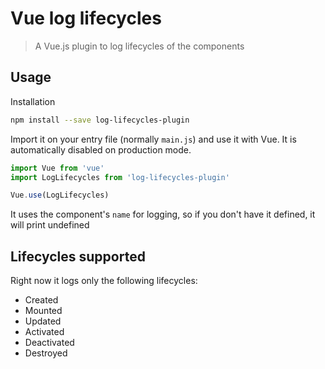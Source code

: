 # Vue log lifecycles

> A Vue.js plugin to log lifecycles of the components

## Usage

Installation

```sh
npm install --save log-lifecycles-plugin
```

Import it on your entry file (normally `main.js`) and use it with Vue. It is automatically disabled on production mode.

```javascript
import Vue from 'vue'
import LogLifecycles from 'log-lifecycles-plugin'

Vue.use(LogLifecycles)
```

It uses the component's `name` for logging, so if you don't have it defined, it will print undefined

## Lifecycles supported

Right now it logs only the following lifecycles:

- Created
- Mounted
- Updated
- Activated
- Deactivated
- Destroyed
